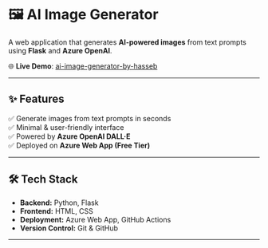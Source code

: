 # 🖼️ AI Image Generator

A web application that generates **AI-powered images** from text prompts using **Flask** and **Azure OpenAI**.  

🌐 **Live Demo**: [ai-image-generator-by-hasseb](https://ai-image-generator-by-hasseb-d8deb4g9f4dkdqe9.southeastasia-01.azurewebsites.net/)  

---

## ✨ Features
✅ Generate images from text prompts in seconds  
✅ Minimal & user-friendly interface  
✅ Powered by **Azure OpenAI DALL·E**  
✅ Deployed on **Azure Web App (Free Tier)**  

---

## 🛠️ Tech Stack
- **Backend:** Python, Flask  
- **Frontend:** HTML, CSS  
- **Deployment:** Azure Web App, GitHub Actions  
- **Version Control:** Git & GitHub  

---
